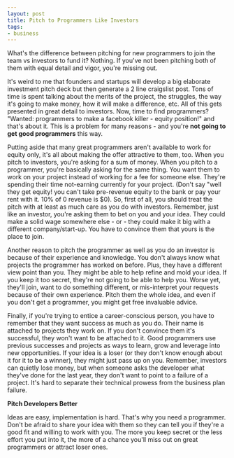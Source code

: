 ```yaml
---
layout: post
title: Pitch to Programmers Like Investors
tags:
- business
---
```

What's the difference between pitching for new programmers to join the team vs investors to fund it?  Nothing.  If you've not been pitching both of them with equal detail and vigor, you're missing out.

It's weird to me that founders and startups will develop a big elaborate investment pitch deck but then generate a 2 line craigslist post.  Tons of time is spent talking about the merits of the project, the struggles, the way it's going to make money, how it will make a difference, etc.  All of this gets presented in great detail to investors.  Now, time to find programmers?  "Wanted: programmers to make a facebook killer - equity position!"  and that's about it.  This is a problem for many reasons - and you're **not going to get good programmers** this way.

Putting aside that many great programmers aren't available to work for equity only, it's all about making the offer attractive to them, too.  When you pitch to investors, you're asking for a sum of money.  When you pitch to a programmer, you're basically asking for the same thing.  You want them to work on your project instead of working for a fee for someone else.  They're spending their time not-earning currently for your project.  (Don't say "well they get equity! you can't take pre-revenue equity to the bank or pay your rent with it.  10% of 0 revenue is $0).  So, first of all, you should treat the pitch with at least as much care as you do with investors.  Remember, just like an investor, you're asking them to bet on you and your idea.  They could make a solid wage somewhere else - or - they could make it big with a different company/start-up. You have to convince them that yours is the place to join.

Another reason to pitch the programmer as well as you do an investor is because of their experience and knowledge.  You don't always know what projects the programmer has worked on before. Plus, they have a different view point than you.  They might be able to help refine and mold your idea.  If you keep it too secret, they're not going to be able to help you.  Worse yet, they'll join, want to do something different, or mis-interpret your requests because of their own experience.  Pitch them the whole idea, and even if you don't get a programmer, you might get free invaluable advice.

Finally, if you're trying to entice a career-conscious person, you have to remember that they want success as much as you do.  Their name is attached to projects they work on.  If you don't convince them it's successful, they won't want to be attached to it.  Good programmers use previous successes and projects as ways to learn, grow and leverage into new opportunities. If your idea is a loser (or they don't know enough about it for it to be a winner), they might just pass up on you.  Remember, investors can quietly lose money, but when someone asks the developer what they've done for the last year, they don't want to point to a failure of a project. It's hard to separate their technical prowess from the business plan failure.

**Pitch Developers Better**

Ideas are easy, implementation is hard.  That's why you need a programmer.  Don't be afraid to share your idea with them so they can tell you if they're a good fit and willing to work with you.  The more you keep secret or the less effort you put into it, the more of a chance you'll miss out on great programmers or attract loser ones.